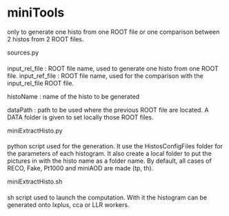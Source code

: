 # miniTools
only to generate one histo  from one ROOT file or one comparison between 2 histos from 2 ROOT files.

sources.py
####
input_rel_file : ROOT file name, used to generate one histo from one ROOT file.
input_ref_file : ROOT file name, used for the comparison with the input_rel_file ROOT file.

histoName : name of the histo to be generated

dataPath : path to be used where the previous ROOT file are located. A DATA folder is given to set locally those ROOT files.

miniExtractHisto.py
####
python script used for the generation. It use the HistosConfigFiles folder for the parameters of each histogram.
It also create a local folder to put the pictures in with the histo name as a folder name.
By default, all cases of RECO, Fake, Pt1000 and miniAOD are made (tp, th).

miniExtractHisto.sh
####
sh script used to launch the computation. 
With it the histogram can be generated onto lxplus, cca or LLR workers.
